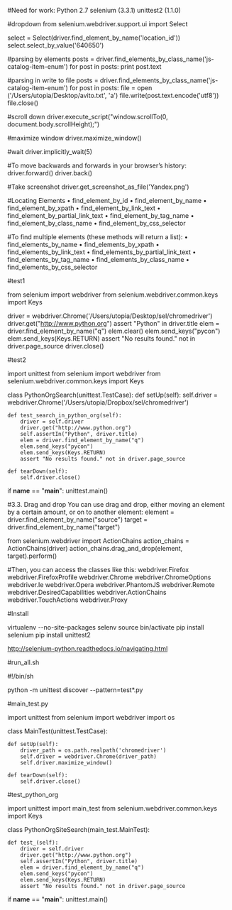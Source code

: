 #Need for work:
Python 2.7
selenium (3.3.1)
unittest2 (1.1.0)




#dropdown
from selenium.webdriver.support.ui import Select

select = Select(driver.find_element_by_name('location_id'))
select.select_by_value('640650')


#parsing by elements
posts = driver.find_elements_by_class_name('js-catalog-item-enum')
for post in posts:
	print post.text

#parsing in write to file
posts = driver.find_elements_by_class_name('js-catalog-item-enum')
for post in posts:
	file = open ('/Users/utopia/Desktop/avito.txt', 'a')
	file.write(post.text.encode('utf8'))
	file.close()

#scroll down
driver.execute_script("window.scrollTo(0, document.body.scrollHeight);")

#maximize window
driver.maximize_window()

#wait
driver.implicitly_wait(5)

#To move backwards and forwards in your browser’s history:
driver.forward()
driver.back()

#Take screenshot
driver.get_screenshot_as_file('Yandex.png')


#Locating Elements
	•	find_element_by_id
	•	find_element_by_name
	•	find_element_by_xpath
	•	find_element_by_link_text
	•	find_element_by_partial_link_text
	•	find_element_by_tag_name
	•	find_element_by_class_name
	•	find_element_by_css_selector

#To find multiple elements (these methods will return a list):
	•	find_elements_by_name
	•	find_elements_by_xpath
	•	find_elements_by_link_text
	•	find_elements_by_partial_link_text
	•	find_elements_by_tag_name
	•	find_elements_by_class_name
	•	find_elements_by_css_selector



#test1

from selenium import webdriver
from selenium.webdriver.common.keys import Keys

driver = webdriver.Chrome('/Users/utopia/Desktop/sel/chromedriver')
driver.get("http://www.python.org")
assert "Python" in driver.title
elem = driver.find_element_by_name("q")
elem.clear()
elem.send_keys("pycon")
elem.send_keys(Keys.RETURN)
assert "No results found." not in driver.page_source
driver.close()

#test2

import unittest
from selenium import webdriver
from selenium.webdriver.common.keys import Keys


class PythonOrgSearch(unittest.TestCase):
	def setUp(self):
		self.driver = webdriver.Chrome('/Users/utopia/Dropbox/sel/chromedriver')

	def test_search_in_python_org(self):
		driver = self.driver
		driver.get("http://www.python.org")
		self.assertIn("Python", driver.title)
		elem = driver.find_element_by_name("q")
		elem.send_keys("pycon")
		elem.send_keys(Keys.RETURN)
		assert "No results found." not in driver.page_source

	def tearDown(self):
		self.driver.close()


if __name__ == "__main__":
	unittest.main()




#3.3. Drag and drop
You can use drag and drop, either moving an element by a certain amount, or on to another element:
element = driver.find_element_by_name("source")
target = driver.find_element_by_name("target")

from selenium.webdriver import ActionChains
action_chains = ActionChains(driver)
action_chains.drag_and_drop(element, target).perform()




#Then, you can access the classes like this:
webdriver.Firefox
webdriver.FirefoxProfile
webdriver.Chrome
webdriver.ChromeOptions
webdriver.Ie
webdriver.Opera
webdriver.PhantomJS
webdriver.Remote
webdriver.DesiredCapabilities
webdriver.ActionChains
webdriver.TouchActions
webdriver.Proxy












#Install

virtualenv --no-site-packages selenv
source bin/activate
pip install selenium
pip install unittest2

http://selenium-python.readthedocs.io/navigating.html

#run_all.sh

#!/bin/sh

python -m unittest discover --pattern=test*.py

#main_test.py

import unittest
from selenium import webdriver
import os



class MainTest(unittest.TestCase):

	def setUp(self):
		driver_path = os.path.realpath('chromedriver')
		self.driver = webdriver.Chrome(driver_path)
		self.driver.maximize_window()

	def tearDown(self):
		self.driver.close()

#test_python_org

import unittest
import main_test
from selenium.webdriver.common.keys import Keys


class PythonOrgSiteSearch(main_test.MainTest):

    def test_(self):
        driver = self.driver
        driver.get("http://www.python.org")
        self.assertIn("Python", driver.title)
        elem = driver.find_element_by_name("q")
        elem.send_keys("pycon")
        elem.send_keys(Keys.RETURN)
        assert "No results found." not in driver.page_source



if __name__ == "__main__":
    unittest.main()


































